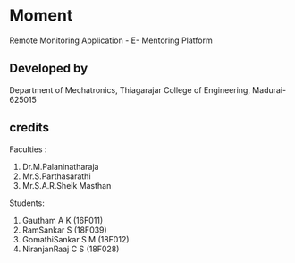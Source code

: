 # Moment

Remote Monitoring Application - E- Mentoring Platform

## Developed by

Department of Mechatronics,
Thiagarajar College of Engineering,
Madurai-625015

## credits 

Faculties :

1) Dr.M.Palaninatharaja
2) Mr.S.Parthasarathi
3) Mr.S.A.R.Sheik Masthan

Students:

1) Gautham A K (16F011)
2) RamSankar S (18F039)
3) GomathiSankar S M (18F012)
4) NiranjanRaaj C S (18F028)
